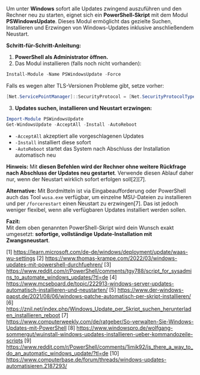 Um unter **Windows** sofort alle Updates zwingend auszuführen und den Rechner neu zu starten, eignet sich ein **PowerShell-Skript** mit dem Modul **PSWindowsUpdate**. Dieses Modul ermöglicht das gezielte Suchen, Installieren und Erzwingen von Windows-Updates inklusive anschließendem Neustart.

**Schritt-für-Schritt-Anleitung:**

1. **PowerShell als Administrator öffnen.**
2. Das Modul installieren (falls noch nicht vorhanden):

```powershell
Install-Module -Name PSWindowsUpdate -Force
```
Falls es wegen alter TLS-Versionen Probleme gibt, setze vorher:

```powershell
[Net.ServicePointManager]::SecurityProtocol = [Net.SecurityProtocolType]::Tls12
```


3. **Updates suchen, installieren und Neustart erzwingen:**

```powershell
Import-Module PSWindowsUpdate
Get-WindowsUpdate -AcceptAll -Install -AutoReboot
```
- `-AcceptAll` akzeptiert alle vorgeschlagenen Updates
- `-Install` installiert diese sofort
- `-AutoReboot` startet das System nach Abschluss der Installation automatisch neu

**Hinweis:** Mit **diesen Befehlen wird der Rechner ohne weitere Rückfrage nach Abschluss der Updates neu gestartet**. Verwende diesen Ablauf daher nur, wenn der Neustart wirklich sofort erfolgen soll[2][7].

**Alternative:** Mit Bordmitteln ist via Eingabeaufforderung oder PowerShell auch das Tool `wusa.exe` verfügbar, um einzelne MSU-Dateien zu installieren und per `/forcerestart` einen Neustart zu erzwingen[7]. Das ist jedoch weniger flexibel, wenn alle verfügbaren Updates installiert werden sollen.

**Fazit:**  
Mit dem oben genannten PowerShell-Skript wird dein Wunsch exakt umgesetzt: **sofortige, vollständige Update-Installation mit Zwangsneustart**.

[1] https://learn.microsoft.com/de-de/windows/deployment/update/waas-wu-settings
[2] https://www.thomas-krampe.com/2022/03/windows-updates-mit-powershell-durchfuehren/
[3] https://www.reddit.com/r/PowerShell/comments/tgy788/script_for_sysadmins_to_automate_windows_updates/?tl=de
[4] https://www.mcseboard.de/topic/222913-windows-server-updates-automatisch-installieren-und-neustarten/
[5] https://www.der-windows-papst.de/2021/08/06/windows-patche-automatisch-per-skript-installieren/
[6] https://znil.net/index.php/Windows_Update_per_Skript_suchen_herunterladen_installieren_reboot
[7] https://www.computerweekly.com/de/ratgeber/So-verwalten-Sie-Windows-Updates-mit-PowerShell
[8] https://www.windowspro.de/wolfgang-sommergut/wuinstall-windows-updates-installieren-ueber-kommandozeile-scripts
[9] https://www.reddit.com/r/PowerShell/comments/1imik92/is_there_a_way_to_do_an_automatic_windows_update/?tl=de
[10] https://www.computerbase.de/forum/threads/windows-updates-automatisieren.2187293/
